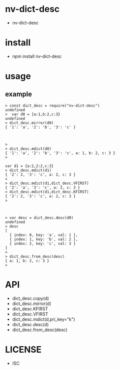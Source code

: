 nv-dict-desc
============
- nv-dict-desc


install
=======
- npm install nv-dict-desc

usage
=====

example
-------

    > const dict_desc = require("nv-dict-desc")
    undefined
    >  var d0 = {a:1,b:2,c:3}
    undefined
    > dict_desc.mirror(d0)
    { '1': 'a', '2': 'b', '3': 'c' }
    
    
    
    >
    > dict_desc.mdict(d0)
    { '1': 'a', '2': 'b', '3': 'c', a: 1, b: 2, c: 3 }
    >
    
    var d1 = {a:2,2:2,c:3}
    > dict_desc.mdict(d1)
    { '2': 2, '3': 'c', a: 2, c: 3 }
    >
    > dict_desc.mdict(d1,dict_desc.VFIRST)
    { '2': 'a', '3': 'c', a: 2, c: 3 }
    > dict_desc.mdict(d1,dict_desc.KFIRST)
    { '2': 2, '3': 'c', a: 2, c: 3 }
    >
    
    
    
    > var desc = dict_desc.desc(d0)
    undefined
    > desc
    [
      { index: 0, key: 'a', val: 1 },
      { index: 1, key: 'b', val: 2 },
      { index: 2, key: 'c', val: 3 }
    ]
    >
    > dict_desc.from_desc(desc)
    { a: 1, b: 2, c: 3 }
    > 


API
====

- dict\_desc.copy(d)
- dict\_desc.mirror(d)
- dict\_desc.KFIRST
- dict\_desc.VFIRST
- dict\_desc.mdict(d,pri\_key="k")
- dict\_desc.desc(d)
- dict\_desc.from\_desc(desc)

LICENSE
=======
- ISC

